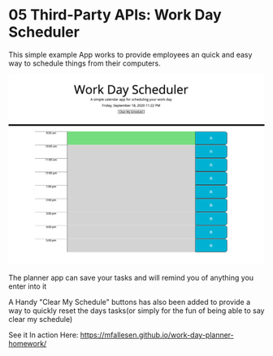 # 05 Third-Party APIs: Work Day Scheduler
This simple example App works to provide employees an quick and easy way to schedule things from their computers. 

![Planner App](/planner.png)

The planner app can save your tasks and will remind you of anything you enter into it

A Handy "Clear My Schedule" buttons has also been added to provide a way to quickly reset the days tasks(or simply for the fun of being able to say clear my schedule)

See it In action Here: https://mfallesen.github.io/work-day-planner-homework/